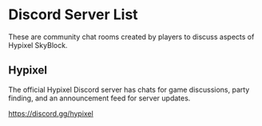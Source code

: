 # Discord Server List
These are community chat rooms created by players to discuss aspects of Hypixel SkyBlock.

## Hypixel
The official Hypixel Discord server has chats for game discussions, party finding, and an announcement feed for server updates.

https://discord.gg/hypixel